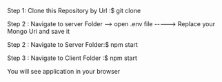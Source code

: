 Step 1: Clone this Repository by Url :$ git clone <URL>

Step 2 : Navigate  to server Folder --> open .env file -----> Replace your Mongo Uri and save it

Step 2 : Navigate to Server Folder:$ npm start

Step 3 : Navigate to Client Folder :$ npm start

You will see application in your browser
